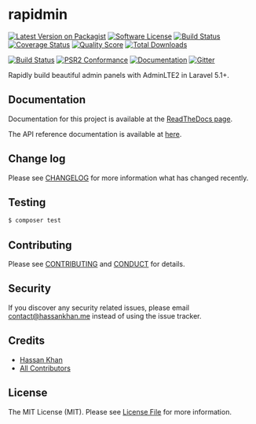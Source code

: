 # rapidmin

[![Latest Version on Packagist][ico-version]][link-packagist]
[![Software License][ico-license]](LICENSE.md)
[![Build Status][ico-travis]][link-travis]
[![Coverage Status][ico-scrutinizer]][link-scrutinizer]
[![Quality Score][ico-code-quality]][link-code-quality]
[![Total Downloads][ico-downloads]][link-downloads]

[![Build Status][ico-phpeye]][link-phpeye]
[![PSR2 Conformance][ico-styleci]][link-styleci]
[![Documentation][ico-docs]][link-docs]
[![Gitter][ico-gitter]][link-gitter]

Rapidly build beautiful admin panels with AdminLTE2 in Laravel 5.1+.

## Documentation

Documentation for this project is available at the [ReadTheDocs page][link-docs].

The API reference documentation is available at [here][link-apidocs].

## Change log

Please see [CHANGELOG](CHANGELOG.md) for more information what has changed recently.

## Testing

``` bash
$ composer test
```

## Contributing

Please see [CONTRIBUTING](CONTRIBUTING.md) and [CONDUCT](CONDUCT.md) for details.

## Security

If you discover any security related issues, please email contact@hassankhan.me instead of using the issue tracker.

## Credits

- [Hassan Khan][link-author]
- [All Contributors][link-contributors]

## License

The MIT License (MIT). Please see [License File](LICENSE.md) for more information.

[ico-version]: https://img.shields.io/packagist/v/larabros/rapidmin.svg?style=flat-square
[ico-license]: https://img.shields.io/badge/license-MIT-brightgreen.svg?style=flat-square
[ico-travis]: https://img.shields.io/travis/larabros/rapidmin/develop.svg?style=flat-square
[ico-scrutinizer]: https://img.shields.io/scrutinizer/coverage/g/larabros/rapidmin.svg?style=flat-square
[ico-code-quality]: https://img.shields.io/scrutinizer/g/larabros/rapidmin.svg?style=flat-square
[ico-downloads]: https://img.shields.io/packagist/dt/larabros/rapidmin.svg?style=flat-square

[link-packagist]: https://packagist.org/packages/larabros/rapidmin
[link-travis]: https://travis-ci.org/larabros/rapidmin
[link-scrutinizer]: https://scrutinizer-ci.com/g/larabros/rapidmin/code-structure
[link-code-quality]: https://scrutinizer-ci.com/g/larabros/rapidmin
[link-downloads]: https://packagist.org/packages/larabros/rapidmin
[link-author]: https://github.com/hassankhan
[link-contributors]: ../../contributors

[ico-phpeye]: http://php-eye.com/badge/larabros/rapidmin/tested.svg?style=flat-square
[ico-styleci]: https://styleci.io/repos/:styleci_repo/shield
[ico-docs]: https://img.shields.io/badge/docs-stable-brightgreen.svg?style=flat-square
[ico-gitter]: https://img.shields.io/gitter/room/larabros/rapidmin.svg?style=flat-square

[link-phpeye]: http://php-eye.com/package/larabros/rapidmin
[link-styleci]: https://styleci.io/repos/51898151/
[link-docs]: http://rapidmin.readthedocs.org/en/stable
[link-apidocs]: http://rapidmin.readthedocs.org/en/stable/Larabros/Rapidmin
[link-gitter]: https://gitter.im/larabros/rapidmin
